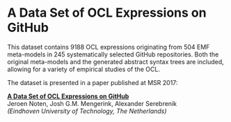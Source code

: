 # A Data Set of OCL Expressions on GitHub

This dataset contains 9188 OCL expressions originating from 504 EMF meta-models in 245 systematically selected GitHub repositories. Both the original meta-models and the generated abstract syntax trees are included, allowing for a variety of empirical studies of the OCL.

The dataset is presented in a paper published at MSR 2017:

**[A Data Set of OCL Expressions on GitHub](http://www.win.tue.nl/~aserebre/MSR2017.pdf)**<br>
Jeroen Noten, Josh G.M. Mengerink, Alexander Serebrenik<br>
*(Eindhoven University of Technology, The Netherlands)*
